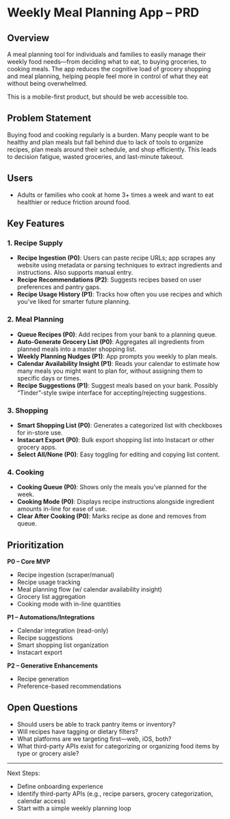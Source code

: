 # Weekly Meal Planning App – PRD

## Overview
A meal planning tool for individuals and families to easily manage their weekly food needs—from deciding what to eat, to buying groceries, to cooking meals. The app reduces the cognitive load of grocery shopping and meal planning, helping people feel more in control of what they eat without being overwhelmed.

This is a mobile-first product, but should be web accessible too.

## Problem Statement
Buying food and cooking regularly is a burden. Many people want to be healthy and plan meals but fall behind due to lack of tools to organize recipes, plan meals around their schedule, and shop efficiently. This leads to decision fatigue, wasted groceries, and last-minute takeout.

## Users
- Adults or families who cook at home 3+ times a week and want to eat healthier or reduce friction around food.

## Key Features

### 1. Recipe Supply
- **Recipe Ingestion (P0)**: Users can paste recipe URLs; app scrapes any website using metadata or parsing techniques to extract ingredients and instructions. Also supports manual entry.
- **Recipe Recommendations (P2)**: Suggests recipes based on user preferences and pantry gaps.
- **Recipe Usage History (P1)**: Tracks how often you use recipes and which you’ve liked for smarter future planning.

### 2. Meal Planning
- **Queue Recipes (P0)**: Add recipes from your bank to a planning queue.
- **Auto-Generate Grocery List (P0)**: Aggregates all ingredients from planned meals into a master shopping list.
- **Weekly Planning Nudges (P1)**: App prompts you weekly to plan meals.
- **Calendar Availability Insight (P1)**: Reads your calendar to estimate how many meals you might want to plan for, without assigning them to specific days or times.
- **Recipe Suggestions (P1)**: Suggest meals based on your bank. Possibly “Tinder”-style swipe interface for accepting/rejecting suggestions.

### 3. Shopping
- **Smart Shopping List (P0)**: Generates a categorized list with checkboxes for in-store use.
- **Instacart Export (P0)**: Bulk export shopping list into Instacart or other grocery apps.
- **Select All/None (P0)**: Easy toggling for editing and copying list content.

### 4. Cooking
- **Cooking Queue (P0)**: Shows only the meals you’ve planned for the week.
- **Cooking Mode (P0)**: Displays recipe instructions alongside ingredient amounts in-line for ease of use.
- **Clear After Cooking (P0)**: Marks recipe as done and removes from queue.

## Prioritization
**P0 – Core MVP**
- Recipe ingestion (scraper/manual)
- Recipe usage tracking
- Meal planning flow (w/ calendar availability insight)
- Grocery list aggregation
- Cooking mode with in-line quantities

**P1 – Automations/Integrations**
- Calendar integration (read-only)
- Recipe suggestions
- Smart shopping list organization
- Instacart export

**P2 – Generative Enhancements**
- Recipe generation
- Preference-based recommendations

## Open Questions
- Should users be able to track pantry items or inventory?
- Will recipes have tagging or dietary filters?
- What platforms are we targeting first—web, iOS, both?
- What third-party APIs exist for categorizing or organizing food items by type or grocery aisle?

---

Next Steps:
- Define onboarding experience
- Identify third-party APIs (e.g., recipe parsers, grocery categorization, calendar access)
- Start with a simple weekly planning loop
